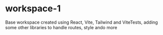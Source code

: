# workspace-1
Base workspace created using React, Vite, Tailwind and ViteTests, adding some other libraries to handle routes, style ando more
